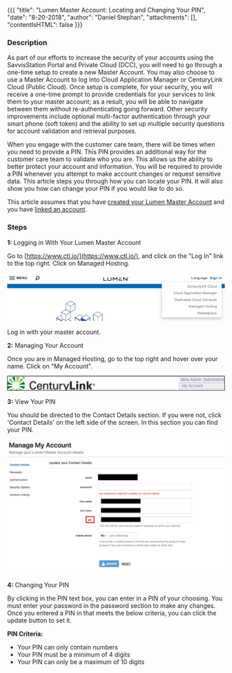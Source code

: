 {{{
  "title": "Lumen Master Account: Locating and Changing Your PIN",
  "date": "8-20-2018",
  "author": "Daniel Stephan",
  "attachments": [],
  "contentIsHTML": false
}}}

### Description

As part of our efforts to increase the security of your accounts using the SavvisStation Portal and Private Cloud (DCC), you will need to go through a one-time setup to create a new Master Account.  You may also choose to use a Master Account to log into Cloud Application Manager or CenturyLink Cloud (Public Cloud).  Once setup is complete, for your security, you will receive a one-time prompt to provide credentials for your services to link them to your master account; as a result, you will be able to navigate between them without re-authenticating going forward. Other security improvements include optional multi-factor authentication through your smart phone (soft token) and the ability to set up multiple security questions for account validation and retrieval purposes.

When you engage with the customer care team, there will be times when you need to provide a PIN.  This PIN provides an additional way for the customer care team to validate who you are. This allows us the ability to better protect your account and information.  You will be required to provide a PIN whenever you attempt to make account changes or request sensitive data.  This article steps you through how you can locate your PIN.  It will also show you how can change your PIN if you would like to do so.

This article assumes that you have [created your Lumen Master Account](lumen-master-account-registration.md) and you have [linked an account](lumen-master-account-linking-and-unlinking-accounts.md).

### Steps
**1:** Logging in With Your Lumen Master Account   

Go to [https://www.ctl.io/](https://www.ctl.io/), and click on the "Log In" link to the top right.  Click on Managed Hosting.  

![lma-log-in.png](../../images/lma-log-in.png) 

Log in with your master account.  


**2:** Managing Your Account  

Once you are in Managed Hosting, go to the top right and hover over your name.  Click on "My Account".  

![lma-managed-hosting-my-account.png](../../images/lma-managed-hosting-my-account.png)

**3:** View Your PIN  

You should be directed to the Contact Details section.  If you were not, click 'Contact Details' on the left side of the screen. In this section you can find your PIN. 

![lma-lacyp-1.png](../../images/lma-lacyp-1.png)

**4:** Changing Your PIN  

By clicking in the PIN text box, you can enter in a PIN of your choosing.  You must enter your password in the password section to make any changes.  Once you entered a PIN in that meets the below criteria, you can click the update button to set it.  

**PIN Criteria:**  
* Your PIN can only contain numbers
* Your PIN must be a minimum of 4 digits
* Your PIN can only be a maximum of 10 digits
